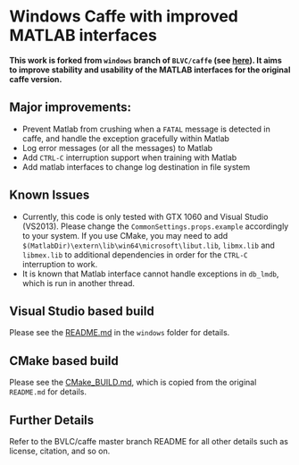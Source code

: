 # Windows Caffe with improved MATLAB interfaces


**This work is forked from `windows` branch of `BLVC/caffe` (see [here](https://github.com/BVLC/caffe/tree/windows)). It aims to improve stability and usability of the MATLAB interfaces for the original caffe version.**

## Major improvements:

 - Prevent Matlab from crushing when a `FATAL` message is detected in caffe, and handle the exception gracefully within Matlab
 - Log error messages (or all the messages) to Matlab 
 - Add `CTRL-C` interruption support when training with Matlab
 - Add matlab interfaces to change log destination in file system

## Known Issues
 - Currently, this code is only tested with GTX 1060 and Visual Studio (VS2013). Please change the `CommonSettings.props.example` accordingly to your system. If you use CMake, you may need to add `$(MatlabDir)\extern\lib\win64\microsoft\libut.lib`, `libmx.lib` and `libmex.lib` to additional dependencies in order for the `CTRL-C` interruption to work.
 - It is known that Matlab interface cannot handle exceptions in `db_lmdb`, which is run in another thread.

## Visual Studio based build

Please see the [README.md](windows/README.md) in the `windows` folder for details.

## CMake based build 
Please see the [CMake_BUILD.md](CMake_Build.md), which is copied from the original `README.md` for details.

## Further Details

Refer to the BVLC/caffe master branch README for all other details such as license, citation, and so on.
